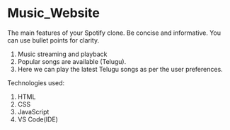 # Music_Website
The main features of your Spotify clone. Be concise and informative. You can use bullet points for clarity.
1. Music streaming and playback
2. Popular songs are available (Telugu).
3. Here we can play the latest Telugu songs as per the user preferences.

Technologies used:
1. HTML
2. CSS
3. JavaScript
4. VS Code(IDE)


